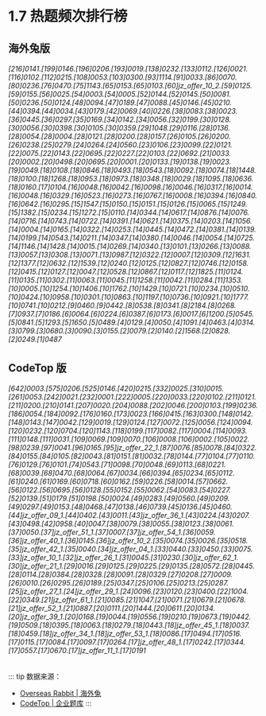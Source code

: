 # 1.7 热题频次排行榜

## 海外兔版

###### [216]0141.[199]0146.[196]0206.[193]0019.[138]0232.[133]0112.[126]0021.[116]0102.[112]0215.[108]0053.[103]0300.[93]1114.[91]0033.[86]0070.[80]0236.[76]0470.[75]1143.[65]0153.[65]0103.[60]jz_offer_10_2.[59]0125.[59]0155.[56]0025.[54]0003.[54]0005.[52]0144.[52]0145.[50]0081.[50]0236.[50]0124.[48]0094.[47]0189.[47]0088.[45]0146.[45]0210.[44]0394.[44]0034.[43]0179.[42]0069.[40]0226.[38]0083.[38]0023.[36]0445.[36]0297.[35]0169.[34]0142.[34]0056.[32]0199.[30]0128.[30]0056.[30]0398.[30]0105.[30]0359.[29]1048.[29]0116.[28]0136.[28]0054.[28]0004.[28]0121.[28]0200.[28]0157.[26]0105.[26]0200.[26]0238.[25]0279.[24]0264.[24]0560.[23]0106.[23]0099.[22]0121.[22]0075.[22]0143.[22]0695.[22]0227.[22]0103.[22]0692.[21]0033.[20]0002.[20]0498.[20]0695.[20]0001.[20]0133.[19]0138.[19]0023.[19]0049.[18]0108.[18]0846.[18]0493.[18]0543.[18]0092.[18]0074.[18]1448.[18]0100.[18]1268.[18]0953.[18]0973.[18]0348.[18]0029.[18]1095.[18]0636.[18]0160.[17]0104.[16]0048.[16]0042.[16]0098.[16]0046.[16]0317.[16]0014.[16]0048.[16]0329.[16]0523.[16]0273.[16]0767.[16]0008.[16]0394.[16]0840.[16]0642.[16]0295.[15]1547.[15]0150.[15]0151.[15]0126.[15]0065.[15]1249.[15]1382.[15]0234.[15]1272.[15]0110.[14]0344.[14]0617.[14]0876.[14]0076.[14]0716.[14]0743.[14]0722.[14]0391.[14]0621.[14]0375.[14]0203.[14]1056.[14]0004.[14]0165.[14]0322.[14]0253.[14]0445.[14]0472.[14]0381.[14]0139.[14]0199.[14]0543.[14]0211.[14]0347.[14]0380.[14]0046.[14]0054.[14]0725.[14]1146.[14]1428.[14]0015.[14]0269.[14]0340.[13]0101.[13]0266.[13]0088.[13]0057.[13]0308.[13]0071.[13]0987.[12]0322.[12]0007.[12]0309.[12]1631.[12]1377.[12]0632.[12]1539.[12]0240.[12]0125.[12]0827.[12]0746.[12]0158.[12]0415.[12]0127.[12]0047.[12]0528.[12]0867.[12]0117.[12]1825.[11]0124.[11]0135.[11]0302.[11]0063.[11]0045.[11]1258.[11]0042.[11]0284.[11]1353.[10]0005.[10]1254.[10]1406.[10]1762.[10]1429.[10]0721.[10]0234.[10]0510.[10]0424.[10]0958.[10]0301.[10]0863.[10]1197.[10]0736.[10]0921.[10]1777.[10]0741.[10]0212.[9]0460.[9]0442.[8]0538.[8]0341.[8]2184.[8]0268.[7]0937.[7]0186.[6]0064.[6]0224.[6]0387.[6]0173.[6]0017.[6]1200.[5]0545.[5]0841.[5]1293.[5]1650.[5]0489.[4]0129.[4]0050.[4]1091.[4]0463.[4]0314.[3]0799.[3]0680.[3]0090.[3]0155.[2]0079.[2]0140.[2]1568.[2]0828.[2]0249.[1]0487

## CodeTop 版

###### [642]0003.[575]0206.[525]0146.[420]0215.[332]0025.[310]0015.[261]0053.[242]0021.[232]0001.[222]0005.[220]0033.[220]0102.[211]0121.[211]0200.[210]0141.[207]0020.[204]0088.[202]0046.[200]0103.[199]0236.[186]0054.[184]0092.[176]0160.[173]0023.[166]0415.[163]0300.[148]0142.[148]0143.[147]0042.[129]0019.[129]0124.[127]0072.[125]0056.[124]0094.[120]0232.[120]0704.[120]1143.[118]0199.[117]0082.[117]0004.[114]0093.[111]0148.[111]0031.[109]0069.[109]0070.[106]0008.[106]0002.[105]0022.[98]0239.[97]0041.[96]0165.[95]jz_offer_22_1.[87]0076.[85]0078.[84]0322.[84]0155.[84]0105.[82]0043.[81]0151.[81]0032.[78]0144.[77]0104.[77]0110.[76]0129.[76]0101.[74]0543.[71]0098.[70]0048.[69]0113.[68]0221.[68]0039.[68]0470.[68]0064.[67]0034.[66]0394.[65]0234.[65]0112.[61]0240.[61]0169.[60]0718.[60]0162.[59]0226.[58]0014.[57]0662.[56]0122.[56]0695.[56]0128.[55]0152.[55]0062.[54]0083.[54]0227.[52]0139.[51]0179.[51]0198.[50]0024.[49]0283.[49]0560.[49]0209.[49]0297.[49]0153.[48]0468.[47]0138.[46]0739.[45]0136.[45]0460.[44]jz_offer_09_1.[44]0402.[43]0011.[43]jz_offer_36_1.[43]0224.[43]0207.[43]0498.[42]0958.[40]0047.[38]0079.[38]0055.[38]0123.[38]0061.[37]0050.[37]jz_offer_51_1.[37]0007.[37]jz_offer_54_1.[36]0059.[36]jz_offer_40_1.[36]0145.[36]jz_offer_10_2.[35]0074.[35]0026.[35]0518.[35]jz_offer_42_1.[35]0040.[34]jz_offer_04_1.[33]0440.[33]0450.[33]0075.[33]jz_offer_10_1.[32]jz_offer_26_1.[31]0045.[31]0230.[30]jz_offer_62_1.[30]jz_offer_21_1.[29]0016.[29]0125.[29]0225.[29]0135.[28]0572.[28]0445.[28]0114.[28]0384.[28]0328.[28]0091.[28]0329.[27]0208.[27]0009.[26]0010.[26]0295.[26]0189.[25]0347.[25]0106.[25]0213.[25]0287.[25]jz_offer_27_1.[24]jz_offer_29_1.[24]0096.[23]0120.[23]0400.[22]1004.[22]0349.[21]jz_offer_61_1.[21]0085.[21]1047.[21]0071.[21]0679.[21]0678.[21]jz_offer_52_1.[21]0887.[20]0111.[20]1444.[20]0611.[20]0134.[20]jz_offer_39_1.[20]0168.[19]0044.[19]0556.[19]0210.[19]0673.[19]0442.[19]0509.[18]0395.[18]0063.[18]0279.[18]0443.[18]jz_offer_45_1.[18]0037.[18]0459.[18]jz_offer_34_1.[18]jz_offer_53_1.[18]0086.[17]0494.[17]0516.[17]0115.[17]0084.[17]0097.[17]0264.[17]jz_offer_48_1.[17]0242.[17]0344.[17]0557.[17]0670.[17]jz_offer_11_1.[17]0191

::: tip
数据来源：

- [Overseas Rabbit | 海外兔](https://osjobs.net/topk/)
- [CodeTop | 企业题库](https://codetop.cc/home)
  :::

<style>
table th:first-of-type { width: 10%; }
table th:nth-of-type(2) { width: 30%; }
table th:nth-of-type(3) { width: 10%; }
table th:nth-of-type(4) { width: 30%; }
table th:nth-of-type(5) { width: 10%; }
table th:nth-of-type(6) { width: 10%; }
</style>